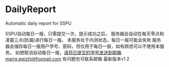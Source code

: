 # DailyReport
Automatic daily report for SSPU

SSPU自动每日一报，只需提交一次，提示成功之后，
服务器会自动在每天零点和凌晨三点(防漏)进行每日一报。
本服务处于内测状态，每日一报可能会失败
服务器会储存每日一报用户学号、密码，但仅用于每日一报，如有顾虑可以不使用本服务。
如想取消自动每日一报，请将已提交的学号发送到邮箱marig.weizhi@foxmail.com
有问题也可联系邮箱        最新版本v1.2
